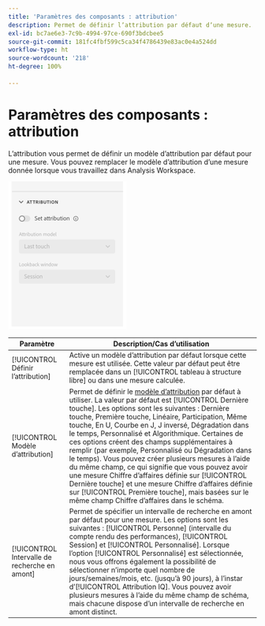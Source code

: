```yaml
---
title: 'Paramètres des composants : attribution'
description: Permet de définir lʼattribution par défaut dʼune mesure.
exl-id: bc7ae6e3-7c9b-4994-97ce-690f3bdcbee5
source-git-commit: 181fc4fbf599c5ca34f4786439e83ac0e4a524dd
workflow-type: ht
source-wordcount: '218'
ht-degree: 100%

---
```


# Paramètres des composants : attribution

Lʼattribution vous permet de définir un modèle dʼattribution par défaut pour une mesure. Vous pouvez remplacer le modèle dʼattribution dʼune mesure donnée lorsque vous travaillez dans Analysis Workspace.

![Attribution](../assets/attribution-settings.png)

| Paramètre | Description/Cas d’utilisation |
| --- | --- |
| [!UICONTROL Définir l’attribution] | Active un modèle dʼattribution par défaut lorsque cette mesure est utilisée. Cette valeur par défaut peut être remplacée dans un [!UICONTROL tableau à structure libre] ou dans une mesure calculée. |
| [!UICONTROL Modèle d’attribution] | Permet de définir le [modèle dʼattribution](/help/analysis-workspace/attribution/models.md) par défaut à utiliser. La valeur par défaut est [!UICONTROL Dernière touche]. Les options sont les suivantes : Dernière touche, Première touche, Linéaire, Participation, Même touche, En U, Courbe en J, J inversé, Dégradation dans le temps, Personnalisé et Algorithmique. Certaines de ces options créent des champs supplémentaires à remplir (par exemple, Personnalisé ou Dégradation dans le temps). Vous pouvez créer plusieurs mesures à lʼaide du même champ, ce qui signifie que vous pouvez avoir une mesure Chiffre dʼaffaires définie sur [!UICONTROL Dernière touche] et une mesure Chiffre dʼaffaires définie sur [!UICONTROL Première touche], mais basées sur le même champ Chiffre dʼaffaires dans le schéma. |
| [!UICONTROL Intervalle de recherche en amont] | Permet de spécifier un intervalle de recherche en amont par défaut pour une mesure. Les options sont les suivantes : [!UICONTROL Personne] (intervalle du compte rendu des performances), [!UICONTROL Session] et [!UICONTROL Personnalisé]. Lorsque lʼoption [!UICONTROL Personnalisé] est sélectionnée, nous vous offrons également la possibilité de sélectionner nʼimporte quel nombre de jours/semaines/mois, etc. (jusquʼà 90 jours), à lʼinstar dʼ[!UICONTROL Attribution IQ]. Vous pouvez avoir plusieurs mesures à lʼaide du même champ de schéma, mais chacune dispose dʼun intervalle de recherche en amont distinct. |

